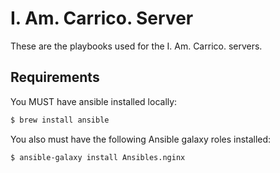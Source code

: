 # I. Am. Carrico. Server

These are the playbooks used for the I. Am. Carrico. servers. 

## Requirements

You MUST have ansible installed locally:

```bash
$ brew install ansible
```

You also must have the following Ansible galaxy roles installed:

```bash
$ ansible-galaxy install Ansibles.nginx
```
